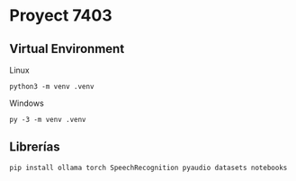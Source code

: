 # Proyect 7403

## Virtual Environment
Linux
```
python3 -m venv .venv
```

Windows
```
py -3 -m venv .venv
```


## Librerías
```
pip install ollama torch SpeechRecognition pyaudio datasets notebooks
```
